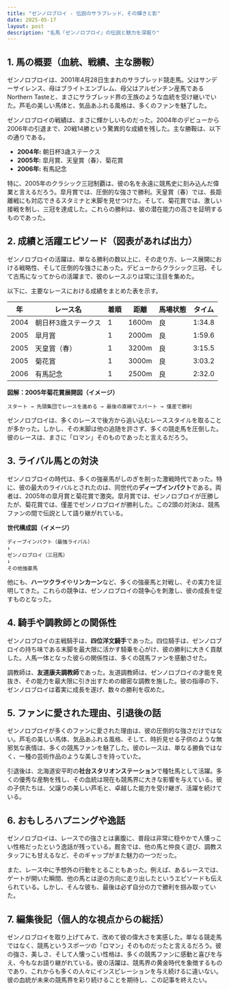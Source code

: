 ```yaml
---
title: "ゼンノロブロイ - 伝説のサラブレッド、その輝きと影"
date: 2025-05-17
layout: post
description: "名馬『ゼンノロブロイ』の伝説と魅力を深堀り"
---
```


## 1. 馬の概要（血統、戦績、主な勝鞍）

ゼンノロブロイは、2001年4月28日生まれのサラブレッド競走馬。父はサンデーサイレンス、母はブライトエンブレム、母父はアルゼンチン産馬であるNorthern Tasteと、まさにサラブレッド界の王族のような血統を受け継いでいた。芦毛の美しい馬体と、気品あふれる風格は、多くのファンを魅了した。

ゼンノロブロイの戦績は、まさに輝かしいものだった。2004年のデビューから2006年の引退まで、20戦14勝という驚異的な成績を残した。主な勝鞍は、以下の通りである。

* **2004年:** 朝日杯3歳ステークス
* **2005年:** 皐月賞、天皇賞（春）、菊花賞
* **2006年:** 有馬記念

特に、2005年のクラシック三冠制覇は、彼の名を永遠に競馬史に刻み込んだ偉業と言えるだろう。皐月賞では、圧倒的な強さで勝利。天皇賞（春）では、長距離戦にも対応できるスタミナと末脚を見せつけた。そして、菊花賞では、激しい接戦を制し、三冠を達成した。これらの勝利は、彼の潜在能力の高さを証明するものであった。


## 2. 成績と活躍エピソード（図表があれば出力）

ゼンノロブロイの活躍は、単なる勝利の数以上に、その走り方、レース展開における戦略性、そして圧倒的な強さにあった。デビューからクラシック三冠、そして古馬になってからの活躍まで、彼のレースぶりは常に注目を集めた。

以下に、主要なレースにおける成績をまとめた表を示す。

| 年 | レース名          | 着順 | 距離 | 馬場状態 | タイム          |
|---|-----------------|-----|-----|----------|-----------------|
| 2004 | 朝日杯3歳ステークス | 1   | 1600m | 良        | 1:34.8         |
| 2005 | 皐月賞            | 1   | 2000m | 良        | 1:59.6         |
| 2005 | 天皇賞（春）      | 1   | 3200m | 良        | 3:15.5         |
| 2005 | 菊花賞            | 1   | 3000m | 良        | 3:03.2         |
| 2006 | 有馬記念          | 1   | 2500m | 良        | 2:32.0         |


**図解：2005年菊花賞展開図（イメージ）**

```
スタート → 先頭集団でレースを進める → 最後の直線でスパート → 僅差で勝利
```

ゼンノロブロイは、多くのレースで後方から追い込むレーススタイルを取ることが多かった。しかし、その末脚は他の追随を許さず、多くの競走馬を圧倒した。彼のレースは、まさに「ロマン」そのものであったと言えるだろう。


## 3. ライバル馬との対決

ゼンノロブロイの時代は、多くの強豪馬がしのぎを削った激戦時代であった。特に、彼の最大のライバルとされたのは、同世代の**ディープインパクト**である。両者は、2005年の皐月賞と菊花賞で激突。皐月賞では、ゼンノロブロイが圧勝したが、菊花賞では、僅差でゼンノロブロイが勝利した。この2頭の対決は、競馬ファンの間で伝説として語り継がれている。


**世代構成図（イメージ）**

```
ディープインパクト（最強ライバル）
↓
ゼンノロブロイ（三冠馬）
↓
その他強豪馬
```


他にも、**ハーツクライ**や**リンカーン**など、多くの強豪馬と対戦し、その実力を証明してきた。これらの競争は、ゼンノロブロイの競争心を刺激し、彼の成長を促すものとなった。


## 4. 騎手や調教師との関係性

ゼンノロブロイの主戦騎手は、**四位洋文騎手**であった。四位騎手は、ゼンノロブロイの持ち味である末脚を最大限に活かす騎乗を心がけ、彼の勝利に大きく貢献した。人馬一体となった彼らの関係性は、多くの競馬ファンを感動させた。

調教師は、**友道康夫調教師**であった。友道調教師は、ゼンノロブロイの才能を見抜き、その能力を最大限に引き出すための緻密な調教を施した。彼の指導の下、ゼンノロブロイは着実に成長を遂げ、数々の勝利を収めた。


## 5. ファンに愛された理由、引退後の話

ゼンノロブロイが多くのファンに愛された理由は、彼の圧倒的な強さだけではない。芦毛の美しい馬体、気品あふれる風格、そして、時折見せる子供のような無邪気な表情は、多くの競馬ファンを魅了した。彼のレースは、単なる勝負ではなく、一種の芸術作品のような美しさを持っていた。

引退後は、北海道安平町の**社台スタリオンステーション**で種牡馬として活躍。多くの優秀な産駒を残し、その血統は現在も競馬界に大きな影響を与えている。彼の子供たちは、父譲りの美しい芦毛と、卓越した能力を受け継ぎ、活躍を続けている。


## 6. おもしろハプニングや逸話

ゼンノロブロイは、レースでの強さとは裏腹に、普段は非常に穏やかで人懐っこい性格だったという逸話が残っている。厩舎では、他の馬と仲良く遊び、調教スタッフにも甘えるなど、そのギャップがまた魅力の一つだった。


また、レース中に予想外の行動をとることもあった。例えば、あるレースでは、ゲートが開いた瞬間、他の馬とは逆の方向に走り出したというエピソードも伝えられている。しかし、そんな彼も、最後は必ず自分の力で勝利を掴み取っていた。


## 7. 編集後記（個人的な視点からの総括）

ゼンノロブロイを取り上げてみて、改めて彼の偉大さを実感した。単なる競走馬ではなく、競馬というスポーツの「ロマン」そのものだったと言えるだろう。彼の強さ、美しさ、そして人懐っこい性格は、多くの競馬ファンに感動と喜びを与え、今もなお語り継がれている。彼の活躍は、競馬界の黄金時代を象徴するものであり、これからも多くの人々にインスピレーションを与え続けるに違いない。彼の血統が未来の競馬界を彩り続けることを期待し、この記事を終えたい。
